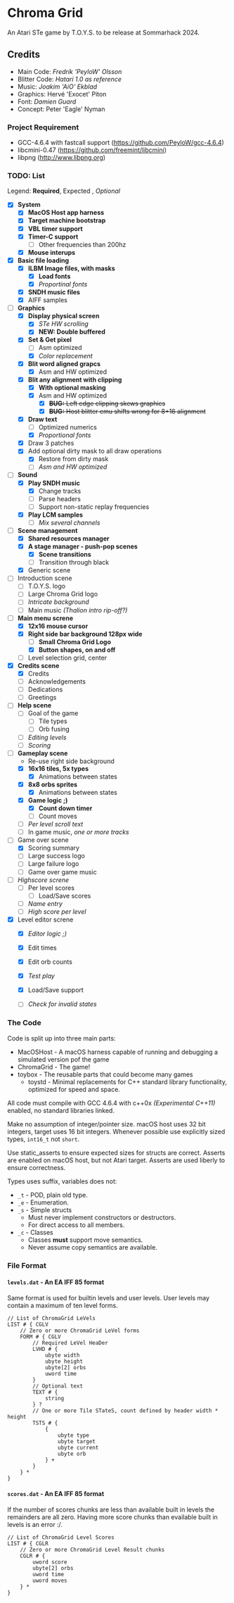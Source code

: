 # Chroma Grid

An Atari STe game by T.O.Y.S. to be release at Sommarhack 2024.

## Credits

* Main Code: _Fredrik 'PeyloW' Olsson_
* Blitter Code: _Hatari 1.0 as reference_
* Music: _Joakim 'AiO' Ekblad_
* Graphics: Hervé 'Exocet' Piton
* Font: _Damien Guard_
* Concept: Peter 'Eagle' Nyman

### Project Requirement

* GCC-4.6.4 with fastcall support (https://github.com/PeyloW/gcc-4.6.4)
* libcmini-0.47 (https://github.com/freemint/libcmini)
* libpng (http://www.libpng.org)

### TODO: List

Legend: __Required__, Expected , _Optional_

* [x] __System__
    * [x] __MacOS Host app harness__
    * [x] __Target machine bootstrap__
    * [x] __VBL timer support__
    * [x] __Timer-C support__
        * [ ] Other frequencies than 200hz
    * [x] __Mouse interups__
* [x] __Basic file loading__
    * [x] __ILBM Image files, with masks__
        * [x] __Load fonts__
        * [x] _Proportinal fonts_
    * [x] __SNDH music files__
    * [x] AIFF samples
* [ ] __Graphics__
    * [x] __Display physical screen__
        * [x] _STe HW scrolling_
        * [x] __NEW: Double buffered__
    * [x] __Set & Get pixel__
        * [ ] Asm optimized
        * [x] _Color replacement_
    * [x] __Blit word aligned grapcs__
        * [x] Asm and HW optimized
    * [x] __Blit any alignment with clipping__
        * [x] __With optional masking__
        * [x] Asm and HW optimized
            * [x] ~~__BUG:__ Left edge clipping skews graphics~~
            * [x] ~~__BUG:__ Host blitter emu shifts wrong for 8+16 alignment~~
    * [x] __Draw text__
        * [ ] Optimized numerics
        * [x] _Proportional fonts_
    * [x] Draw 3 patches
    * [x] Add optional dirty mask to all draw operations
        * [x] Restore from dirty mask
        * [ ] _Asm and HW optimized_
* [ ] __Sound__
    * [x] __Play SNDH music__
        * [x] Change tracks
        * [ ] Parse headers
        * [ ] Support non-static replay frequencies
    * [x] __Play LCM samples__
        * [ ] _Mix several channels_
* [ ] __Scene management__
    * [x] __Shared resources manager__
    * [x] __A stage manager - push-pop scenes__
        * [x] **Scene transitions**
        * [ ] Transition through black
    * [x] Generic scene
* [ ] Introduction scene
    * [ ] T.O.Y.S. logo
    * [ ] Large Chroma Grid logo
    * [ ] _Intricate background_
    * [ ] Main music _(Thalion intro rip-off?)_
* [ ] __Main menu screne__
    * [x] __12x16 mouse cursor__
    * [x] __Right side bar background 128px wide__
        * [ ] __Small Chroma Grid Logo__
        * [x] __Button shapes, on and off__
    * [ ] Level selection grid, center
* [x] __Credits scene__
    * [x] Credits
    * [ ] Acknowledgements
    * [ ] Dedications
    * [ ] Greetings
* [ ] __Help scene__
    * [ ] Goal of the game
        * [ ] Tile types
        * [ ] Orb fusing    
    * [ ] _Editing levels_
    * [ ] _Scoring_
* [ ] __Gameplay scene__
    * Re-use right side background
    * [x] __16x16 tiles, 5x types__
        * [x] Animations between states
    * [x] __8x8 orbs sprites__
        * [x] Animations between states
    * [x] __Game logic ;)__
        * [x] __Count down timer__
        * [ ] Count moves
    * [ ] _Per level scroll text_
    * [ ] In game music, _one or more tracks_
* [ ] Game over scene
    * [x] Scoring summary
    * [ ] Large success logo
    * [ ] Large failure logo
    * [ ] Game over game music 
* [ ] _Highscore screne_
    * [ ] Per level scores
        * [ ] Load/Save scores
    * [ ] _Name entry_
    * [ ] _High score per level_
* [x] Level editor screne
    * [x] _Editor logic ;)_
    * [x] Edit times
    * [x] Edit orb counts
    * [x] _Test play_
    * [x] Load/Save support
    * [ ] _Check for invalid states_


### The Code

Code is split up into three main parts:

* MacOSHost - A macOS harness capable of running and debugging a simulated version pof the game
* ChromaGrid - The game!
* toybox - The reusable parts that could become many games
    * toystd - Minimal replacements for C++ standard library functionality, optimized for speed and space.

All code must compile with GCC 4.6.4 with c++0x _(Experimental C++11)_ enabled, no standard libraries linked.

 Make no assumption of integer/pointer size. macOS host uses 32 bit integers, target uses 16 bit integers. Whenever possible use explicitly sized types, `int16_t` not `short`.

Use static_asserts to ensure expected sizes for structs are correct. Asserts are enabled on macOS host, but not Atari target. Asserts are used liberly to ensure correctness.
    
Types uses suffix, variables does not:

* `_t` - POD, plain old type.
* `_e` - Enumeration.
* `_s` - Simple structs
    * Must never implement constructors or destructors.
    * For direct access to all members.
* `_c` - Classes
    * Classes __must__ support move semantics.
    * Never assume copy semantics are available.


### File Format

#### `levels.dat` - An EA IFF 85 format

Same format is used for builtin levels and user levels. User levels may contain
a maximum of ten level forms.

```
// List of ChromaGrid LeVels
LIST # { CGLV       
    // Zero or more ChromaGrid LeVel forms
    FORM # { CGLV
        // Required LeVel HeaDer
        LVHD # {
            ubyte width
            ubyte height
            ubyte[2] orbs
            uword time
        }
        // Optional text
        TEXT # {
            string
        } ?
        // One or more Tile STateS, count defined by header width * height
        TSTS # {
            {
                ubyte type
                ubyte target
                ubyte current
                ubyte orb
            } +
        }
    } *
}
```

#### `scores.dat` - An EA IFF 85 format
If the number of scores chunks are less than available built in levels the 
remainders are all zero. Having more score chunks than evailable built in levels
is an error :/.

```
// List of ChromaGrid Level Scores
LIST # { CGLR       
    // Zero or more ChromaGrid Level Result chunks
    CGLR # {
        uword score
        ubyte[2] orbs
        uword time
        uword moves
    } *
}
```
